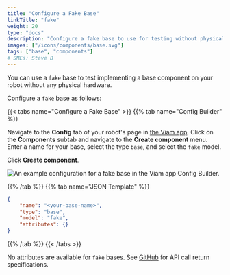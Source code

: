 ```yaml
---
title: "Configure a Fake Base"
linkTitle: "fake"
weight: 20
type: "docs"
description: "Configure a fake base to use for testing without physical hardware."
images: ["/icons/components/base.svg"]
tags: ["base", "components"]
# SMEs: Steve B
---
```


You can use a `fake` base to test implementing a base component on your robot without any physical hardware.

Configure a `fake` base as follows:

{{< tabs name="Configure a Fake Base" >}}
{{% tab name="Config Builder" %}}

Navigate to the **Config** tab of your robot's page in [the Viam app](https://app.viam.com).
Click on the **Components** subtab and navigate to the **Create component** menu.
Enter a name for your base, select the type `base`, and select the `fake` model.

Click **Create component**.

![An example configuration for a fake base in the Viam app Config Builder.](../img/fake-base-ui-config.png)

{{% /tab %}}
{{% tab name="JSON Template" %}}

```json {class="line-numbers linkable-line-numbers"}
{
    "name": "<your-base-name>",
    "type": "base",
    "model": "fake",
    "attributes": {}
}
```

{{% /tab %}}
{{< /tabs >}}

No attributes are available for `fake` bases.
See [GitHub](https://github.com/viamrobotics/rdk/blob/main/components/base/fake/fake.go) for API call return specifications.
